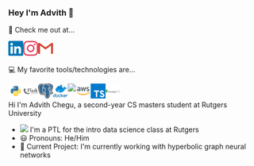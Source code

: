 ### Hey I'm Advith :wave:

:calling: Check me out at...

<a href="https://www.linkedin.com/in/achegu/">
  <img align="left" width="30px" src="https://raw.githubusercontent.com/advil64/advil64/master/images/linkedin.svg" />
</a>
<a href="https://www.instagram.com/advillion/">
  <img align="left" width="30px" src="https://raw.githubusercontent.com/advil64/advil64/master/images/instagram.svg" />
</a>
<a href="mailto:advil64@gmail.com">
  <img align="left" width="30px" src="https://raw.githubusercontent.com/advil64/advil64/master/images/gmail.svg" />
</a>
<br></br>

:computer: My favorite tools/technologies are...

<img align="left" height="30px" src="https://raw.githubusercontent.com/github/explore/80688e429a7d4ef2fca1e82350fe8e3517d3494d/topics/python/python.png">
<img align="left" height="30px" src="https://raw.githubusercontent.com/github/explore/80688e429a7d4ef2fca1e82350fe8e3517d3494d/topics/flask/flask.png">
<img align="left" height="30px" src="https://raw.githubusercontent.com/github/explore/80688e429a7d4ef2fca1e82350fe8e3517d3494d/topics/postgresql/postgresql.png">
<img align="left" height="30px" src="https://raw.githubusercontent.com/github/explore/80688e429a7d4ef2fca1e82350fe8e3517d3494d/topics/docker/docker.png">
<img align="left" height="30px" src="https://raw.githubusercontent.com/github/explore/80688e429a7d4ef2fca1e82350fe8e3517d3494d/topics/torch/torch.png">
<img align="left" height="30px" src="https://raw.githubusercontent.com/github/explore/80688e429a7d4ef2fca1e82350fe8e3517d3494d/topics/aws/aws.png">
<img align="left" height="30px" src="https://raw.githubusercontent.com/github/explore/80688e429a7d4ef2fca1e82350fe8e3517d3494d/topics/typescript/typescript.png">
<img align="left" height="30px" src="https://raw.githubusercontent.com/github/explore/80688e429a7d4ef2fca1e82350fe8e3517d3494d/topics/mongodb/mongodb.png">

<br></br>
Hi I'm Advith Chegu, a second-year CS masters student at Rutgers University

- <img height="20" src="https://upload.wikimedia.org/wikipedia/commons/thumb/b/b6/Rutgers_Scarlet_Knights_logo.svg/1153px-Rutgers_Scarlet_Knights_logo.svg.png"> I'm a PTL for the intro data science class at Rutgers 
- :smiley: Pronouns: He/Him
- :open_book: Current Project: I'm currently working with hyperbolic graph neural networks
